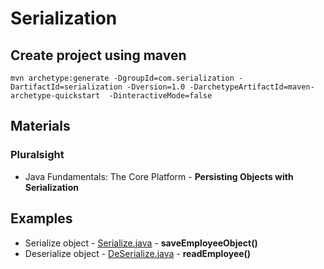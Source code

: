 # Serialization

## Create project using maven
```
mvn archetype:generate -DgroupId=com.serialization -DartifactId=serialization -Dversion=1.0 -DarchetypeArtifactId=maven-archetype-quickstart  -DinteractiveMode=false
```

## Materials
### Pluralsight
* Java Fundamentals: The Core Platform - **Persisting Objects with Serialization**

## Examples
* Serialize object - [Serialize.java](src/test/java/com/serialization/Serialize.java) - **saveEmployeeObject()**
* Deserialize object - [DeSerialize.java](src/test/java/com/serialization/DeSerialize.java) - **readEmployee()**
